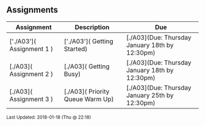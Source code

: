 ## Assignments
| Assignment | Description | Due|
 | ------------|------------|------------|
 | ['./A03']( Assignment 1 ) | ['./A03']( Getting Started) | [./A03](Due: Thursday January 18th by 12:30pm) |
 | [./A03]( Assignment 2 ) | [./A03]( Getting Busy) | [./A03](Due: Thursday January 18th by 12:30pm) |
 | [./A03]( Assignment 3 ) | [./A03]( Priority Queue Warm Up) | [./A03](Due: Thursday January 25th by 12:30pm) |

<sup>Last Updated: 2018-01-18 (Thu @ 22:18)</sup>
